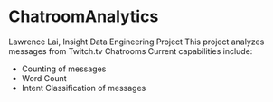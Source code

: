 # ChatroomAnalytics

Lawrence Lai, Insight Data Engineering Project
This project analyzes messages from Twitch.tv Chatrooms
Current capabilities include:
- Counting of messages
- Word Count
- Intent Classification of messages
